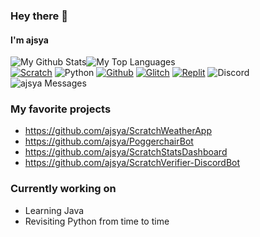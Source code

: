 ### Hey there 👋
#### I'm ajsya

![My Github Stats](https://github-readme-stats.vercel.app/api?username=ajsya&count_private=true&show_icons=true)![My Top Languages](https://github-readme-stats.vercel.app/api/top-langs/?username=ajsya&layout=compact)
<br />
[![Scratch](https://img.shields.io/badge/Scratch-gray?logo=scratch&style=for-the-badge)](https://scratch.mit.edu/users/ajsya) ![Python](https://img.shields.io/badge/Python-gray?logo=python&style=for-the-badge) [![Github](https://img.shields.io/badge/Github-gray?logo=github&style=for-the-badge)](https://github.com/ajsya) [![Glitch](https://img.shields.io/badge/Glitch-gray?logo=glitch&style=for-the-badge)](https://glitch.com/@ajsya) [![Replit](https://img.shields.io/badge/Replit-gray?logo=Replit&style=for-the-badge)](https://replit.com/@ajsya1) ![Discord](https://img.shields.io/badge/SharkBaitBilly%20%205270-gray?logo=discord&style=for-the-badge) ![ajsya Messages](https://scratch-stats-badge.sid72020123.repl.co/user?username=ajsya&data=messages&label=Scratch%20Messages&color=blue&style=for-the-badge)

### My favorite projects
- https://github.com/ajsya/ScratchWeatherApp
- https://github.com/ajsya/PoggerchairBot
- https://github.com/ajsya/ScratchStatsDashboard
- https://github.com/ajsya/ScratchVerifier-DiscordBot

### Currently working on
- Learning Java
- Revisiting Python from time to time
